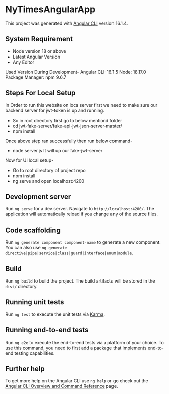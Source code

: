 # NyTimesAngularApp

This project was generated with [Angular CLI](https://github.com/angular/angular-cli) version 16.1.4.


## System Requirement
- Node version 18 or above
- Latest Angular Version
- Any Editor

Used Version During Development-
Angular CLI: 16.1.5
Node: 18.17.0
Package Manager: npm 9.6.7

## Steps For Local Setup

In Order to run this website on loca server first we need to make sure our backend server
for jwt-token is up and running.
- So in root directory first go to below mentiond folder
- cd jwt-fake-server/fake-api-jwt-json-server-master/
- npm install

Once above step ran successfully then run below command-

- node server.js
It will up our fake-jwt-server

Now for UI local setup-
- Go to root directory of project repo
- npm install
- ng serve and open localhost:4200


## Development server

Run `ng serve` for a dev server. Navigate to `http://localhost:4200/`. The application will automatically reload if you change any of the source files.

## Code scaffolding

Run `ng generate component component-name` to generate a new component. You can also use `ng generate directive|pipe|service|class|guard|interface|enum|module`.

## Build

Run `ng build` to build the project. The build artifacts will be stored in the `dist/` directory.

## Running unit tests

Run `ng test` to execute the unit tests via [Karma](https://karma-runner.github.io).

## Running end-to-end tests

Run `ng e2e` to execute the end-to-end tests via a platform of your choice. To use this command, you need to first add a package that implements end-to-end testing capabilities.

## Further help

To get more help on the Angular CLI use `ng help` or go check out the [Angular CLI Overview and Command Reference](https://angular.io/cli) page.

